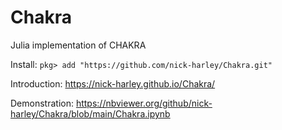 # Chakra
Julia implementation of CHAKRA

Install:
`pkg> add "https://github.com/nick-harley/Chakra.git"`

Introduction: <https://nick-harley.github.io/Chakra/>

Demonstration: <https://nbviewer.org/github/nick-harley/Chakra/blob/main/Chakra.ipynb>
